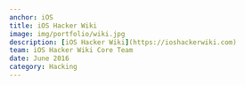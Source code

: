 ```yaml
---
anchor: iOS
title: iOS Hacker Wiki
image: img/portfolio/wiki.jpg
description: [iOS Hacker Wiki](https://ioshackerwiki.com)
team: iOS Hacker Wiki Core Team
date: June 2016
category: Hacking
---
```

